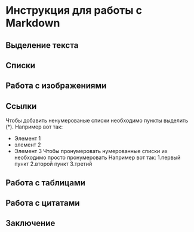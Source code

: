 # Инструкция для работы с Markdown

## Выделение текста

## Списки

## Работа с изображениями

## Ссылки

Чтобы добавить ненумерованые списки необходимо пункты выделить (*).
Например вот так:
* Элемент 1
* элемент 2
* Элемент 3
Чтобы пронумеровать нумерованные списки их необходимо просто пронумеровать
Например вот так:
1.первый пункт
2.второй пункт
3.третий

## Работа с таблицами

## Работа с цитатами

## Заключение